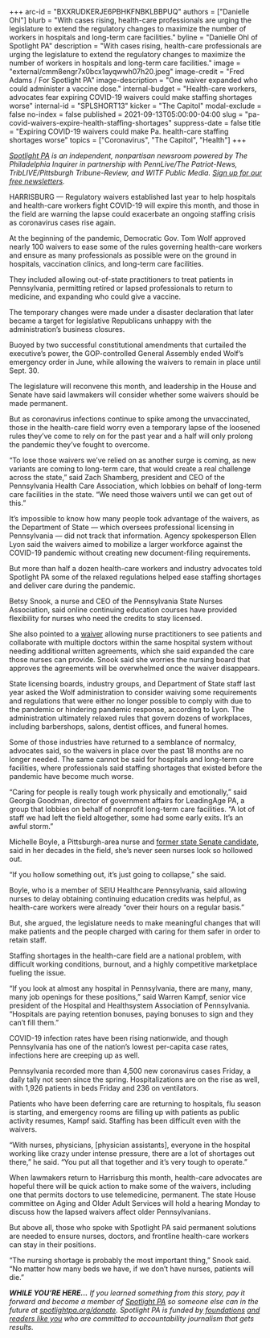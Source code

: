 +++
arc-id = "BXXRUDKERJE6PBHKFNBKLBBPUQ"
authors = ["Danielle Ohl"]
blurb = "With cases rising, health-care professionals are urging the legislature to extend the regulatory changes to maximize the number of workers in hospitals and long-term care facilities."
byline = "Danielle Ohl of Spotlight PA"
description = "With cases rising, health-care professionals are urging the legislature to extend the regulatory changes to maximize the number of workers in hospitals and long-term care facilities."
image = "external/cmm8engr7x0bcx1ayqwwh07h20.jpeg"
image-credit = "Fred Adams / For Spotlight PA"
image-description = "One waiver expanded who could administer a vaccine dose."
internal-budget = "Health-care workers, advocates fear expiring COVID-19 waivers could make staffing shortages worse"
internal-id = "SPLSHORT13"
kicker = "The Capitol"
modal-exclude = false
no-index = false
published = 2021-09-13T05:00:00-04:00
slug = "pa-covid-waivers-expire-health-staffing-shortages"
suppress-date = false
title = "Expiring COVID-19 waivers could make Pa. health-care staffing shortages worse"
topics = ["Coronavirus", "The Capitol", "Health"]
+++

<a href="https://www.spotlightpa.org/"><i>Spotlight PA</i></a><i>&nbsp;is an independent, nonpartisan newsroom powered by The Philadelphia Inquirer in partnership with PennLive/The Patriot-News, TribLIVE/Pittsburgh Tribune-Review, and WITF Public Media.&nbsp;</i><a href="https://www.spotlightpa.org/newsletters"><i>Sign up for our free newsletters</i></a><i>.</i>

HARRISBURG —&nbsp;Regulatory waivers established last year to help hospitals and health-care workers fight COVID-19 will expire this month, and those in the field are warning the lapse could exacerbate an ongoing staffing crisis as coronavirus cases rise again.

At the beginning of the pandemic, Democratic Gov. Tom Wolf approved nearly 100 waivers to ease some of the rules governing health-care workers and ensure as many professionals as possible were on the ground in hospitals, vaccination clinics, and long-term care facilities.

They included allowing out-of-state practitioners to treat patients in Pennsylvania, permitting retired or lapsed professionals to return to medicine, and expanding who could give a vaccine.

<script src="https://www.spotlightpa.org/embed.js" async></script><div data-spl-embed-version="1" data-spl-src="https://www.spotlightpa.org/embeds/newsletter/"></div>

The temporary changes were made under a disaster declaration that later became a target for legislative Republicans unhappy with the administration’s business closures.

Buoyed by two successful constitutional amendments that curtailed the executive’s power, the GOP-controlled General Assembly ended Wolf’s emergency order in June, while allowing the waivers to remain in place until Sept. 30.

The legislature will reconvene this month, and leadership in the House and Senate have said lawmakers will consider whether some waivers should be made permanent.

But as coronavirus infections continue to spike among the unvaccinated, those in the health-care field worry even a temporary lapse of the loosened rules they’ve come to rely on for the past year and a half will only prolong the pandemic they’ve fought to overcome.

“To lose those waivers we’ve relied on as another surge is coming, as new variants are coming to long-term care, that would create a real challenge across the state,” said Zach Shamberg, president and CEO of the Pennsylvania Health Care Association, which lobbies on behalf of long-term care facilities in the state. “We need those waivers until we can get out of this.”

It’s impossible to know how many people took advantage of the waivers, as the Department of State —&nbsp;which oversees professional licensing in Pennsylvania — did not track that information. Agency spokesperson Ellen Lyon said the waivers aimed to mobilize a larger workforce against the COVID-19 pandemic without creating new document-filing requirements.

But more than half a dozen health-care workers and industry advocates told Spotlight PA some of the relaxed regulations helped ease staffing shortages and deliver care during the pandemic.

Betsy Snook, a nurse and CEO of the Pennsylvania State Nurses Association, said online continuing education courses have provided flexibility for nurses who need the credits to stay licensed.

She also pointed to a <a href="https://www.dos.pa.gov/Documents/2020-03-27-Summary-of-Additional-Nursing-Waivers.pdf">waiver</a> allowing nurse practitioners to see patients and collaborate with multiple doctors within the same hospital system without needing additional written agreements, which she said expanded the care those nurses can provide. Snook said she worries the nursing board that approves the agreements will be overwhelmed once the waiver disappears.

State licensing boards, industry groups, and Department of State staff last year asked the Wolf administration to consider waiving some requirements and regulations that were either no longer possible to comply with due to the pandemic or hindering pandemic response, according to Lyon. The administration ultimately relaxed rules that govern dozens of workplaces, including barbershops, salons, dentist offices, and funeral homes.

Some of those industries have returned to a semblance of normalcy, advocates said, so the waivers in place over the past 18 months are no longer needed. The same cannot be said for hospitals and long-term care facilities, where professionals said staffing shortages that existed before the pandemic have become much worse.

“Caring for people is really tough work physically and emotionally,” said Georgia Goodman, director of government affairs for LeadingAge PA, a group that lobbies on behalf of nonprofit long-term care facilities. “A lot of staff we had left the field altogether, some had some early exits. It’s an awful storm.”

Michelle Boyle, a Pittsburgh-area nurse and <a href="https://web.archive.org/web/20221030071508/https://archive.theincline.com/2017/10/16/can-democrats-take-back-randy-vulakovichs-38th-pa-senate-district/">former state Senate candidate</a>, said in her decades in the field, she’s never seen nurses look so hollowed out.

“If you hollow something out, it’s just going to collapse,” she said.

Boyle, who is a member of SEIU Healthcare Pennsylvania, said allowing nurses to delay obtaining continuing education credits was helpful, as health-care workers were already “over their hours on a regular basis.”

But, she argued, the legislature needs to make meaningful changes that will make patients and the people charged with caring for them safer in order to retain staff.

Staffing shortages in the health-care field are a national problem, with difficult working conditions, burnout, and a highly competitive marketplace fueling the issue.

“If you look at almost any hospital in Pennsylvania, there are many, many, many job openings for these positions,” said Warren Kampf, senior vice president of the Hospital and Healthsystem Association of Pennsylvania. “Hospitals are paying retention bonuses, paying bonuses to sign and they can’t fill them.”

COVID-19 infection rates have been rising nationwide, and though Pennsylvania has one of the nation’s lowest per-capita case rates, infections here are creeping up as well.

Pennsylvania recorded more than 4,500 new coronavirus cases Friday, a daily tally not seen since the spring. Hospitalizations are on the rise as well, with 1,926 patients in beds Friday and 236 on ventilators.

Patients who have been deferring care are returning to hospitals, flu season is starting, and emergency rooms are filling up with patients as public activity resumes, Kampf said. Staffing has been difficult even with the waivers.

<script src="https://www.spotlightpa.org/embed.js" async></script><div data-spl-embed-version="1" data-spl-src="https://www.spotlightpa.org/embeds/donate/?teaser_text=If%20you%20learned%20something%20from%20this%20report%2C%20pay%20it%20forward%20and%20become%20a%20member%20of%20Spotlight%20PA%20so%20someone%20else%20can%20in%20the%20future."></div>

“With nurses, physicians, [physician assistants], everyone in the hospital working like crazy under intense pressure, there are a lot of shortages out there,” he said. “You put all that together and it’s very tough to operate.”

When lawmakers return to Harrisburg this month, health-care advocates are hopeful there will be quick action to make some of the waivers, including one that permits doctors to use telemedicine, permanent. The state House committee on Aging and Older Adult Services will hold a hearing Monday to discuss how the lapsed waivers affect older Pennsylvanians.

But above all, those who spoke with Spotlight PA said permanent solutions are needed to ensure nurses, doctors, and frontline health-care workers can stay in their positions.

“The nursing shortage is probably the most important thing,” Snook said. “No matter how many beds we have, if we don’t have nurses, patients will die.”

<i><b>WHILE YOU’RE HERE...</b></i><i> If you learned something from this story, pay it forward and become a member of </i><a href="https://www.spotlightpa.org/"><i>Spotlight PA</i></a><i> so someone else can in the future at </i><a href="http://spotlightpa.org/donate"><i>spotlightpa.org/donate</i></a><i>. Spotlight PA is funded by</i><a href="https://www.spotlightpa.org/support"><i> foundations</i></a><i> </i><a href="https://www.spotlightpa.org/support"><i>and readers like you</i></a><i> who are committed to accountability journalism that gets results.</i>
